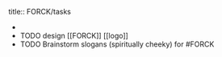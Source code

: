 title:: FORCK/tasks

-
- TODO design [[FORCK]] [[logo]]
- TODO Brainstorm slogans (spiritually cheeky) for #FORCK